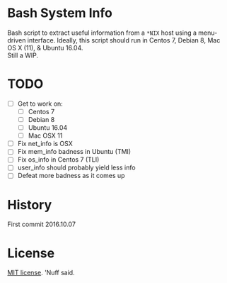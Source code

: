 # Bash System Info  

Bash script to extract useful information from a `*NIX` host using a menu-driven interface.
Ideally, this script should run in Centos 7, Debian 8, Mac OS X (11), & Ubuntu 16.04.  
Still a WIP.  
# TODO

- [ ] Get to work on: 
    - [ ] Centos 7
    - [ ] Debian 8
    - [ ] Ubuntu 16.04
    - [ ] Mac OSX 11
- [ ] Fix net_info is OSX 
- [ ] Fix mem_info badness in Ubuntu (TMI) 
- [ ] Fix os_info in Centos 7 (TLI)
- [ ] user_info should probably yield less info 
- [ ] Defeat more badness as it comes up

# History 

First commit 2016.10.07

# License 

[MIT license](https://opensource.org/licenses/MIT). 'Nuff said. 
